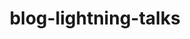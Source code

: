 ---
layout: blog-by-tag
title: blog-lightning-talks
permalink: blog/tag/lightning-talks/
colour:
category: lightning-talks
---